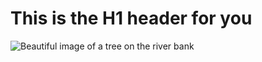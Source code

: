 # This is the H1 header for you

![Beautiful image of a tree on the river bank](https://static.vecteezy.com/system/resources/previews/030/660/644/large_2x/simple-and-beautiful-ipad-wallpaper-high-quality-free-photo.jpg)
